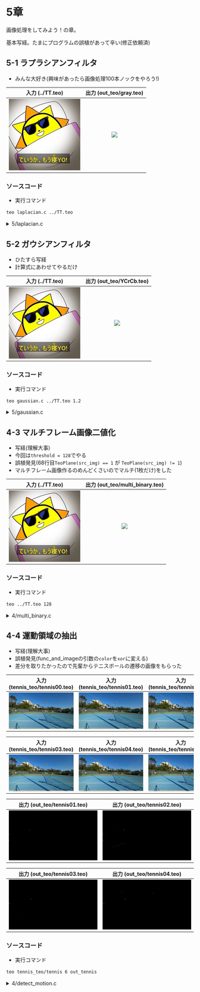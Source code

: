 # 5章

画像処理をしてみよう！の章。

基本写経。たまにプログラムの誤植があって辛い(修正依頼済)

## 5-1 ラプラシアンフィルタ

- みんな大好き(興味があったら画像処理100本ノックをやろう!)

|入力 (../TT.teo)|出力 (out_teo/gray.teo)|
|:---:|:---:|
|![](../source_img/TT.png)|![](out_png/gray.png)|

### ソースコード

- 実行コマンド
```sh
teo laplacian.c ../TT.teo 
```
<details>
<summary>5/laplacian.c</summary>
<script src="https://gist-it.appspot.com/https://github.com/honehaniwa/TEO-enshu/blob/main/5/laplacian.c"></script>
</details>

## 5-2 ガウシアンフィルタ
- ひたすら写経
- 計算式にあわせてやるだけ

|入力 (../TT.teo)|出力 (out_teo/YCrCb.teo)|
|:---:|:---:|
|![](../source_img/TT.png)|![](out_png/YCrCb.png)|

### ソースコード

- 実行コマンド
```sh
teo gaussian.c ../TT.teo 1.2
```
<details>
<summary>5/gaussian.c</summary>
<script src="https://gist-it.appspot.com/https://github.com/honehaniwa/TEO-enshu/blob/main/5/gaussian.c"></script>
</details>

## 4-3 マルチフレーム画像二値化
- 写経(理解大事)
- 今回は`threshold = 128`でやる
- 誤植発見(68行目`TeoPlane(src_img) == 1` が `TeoPlane(src_img) != 1`)
- マルチフレーム画像作るのめんどくさいのでマルチ(1枚だけ)をした

|入力 (../TT.teo)|出力 (out_teo/multi_binary.teo)|
|:---:|:---:|
|![](../source_img/TT.png)|![](out_png/multi_binary.png)|

### ソースコード

- 実行コマンド
```sh
teo ../TT.teo 128
```
<details>
<summary>4/multi_binary.c</summary>
<script src="https://gist-it.appspot.com/https://github.com/honehaniwa/TEO-enshu/blob/main/4/multi_binary.c"></script>
</details>

## 4-4 運動領域の抽出
- 写経(理解大事)
- 誤植発見(func_and_imageの引数の`color`を`xor`に変える)
- 差分を取りたかったので先輩からテニスボールの遷移の画像をもらった

|入力 (tennis_teo/tennis00.teo)|入力 (tennis_teo/tennis01.teo)|入力 (tennis_teo/tennis02.teo)|
|:---:|:---:|:---:|
|![](../tennis_sample/tennis00.png)|![](../tennis_sample/tennis01.png)|![](../tennis_sample/tennis02.png)|


|入力 (tennis_teo/tennis03.teo)|入力 (tennis_teo/tennis04.teo)|入力 (tennis_teo/tennis05.teo)|
|:---:|:---:|:---:|
|![](../tennis_sample/tennis03.png)|![](../tennis_sample/tennis04.png)|![](../tennis_sample/tennis05.png)|


|出力 (out_teo/tennis01.teo)|出力 (out_teo/tennis02.teo)|
|:---:|:---:|
|![](../tennis_sample/out_tennis01.png)|![](../tennis_sample/out_tennis02.png)|


|出力 (out_teo/tennis03.teo)|出力 (out_teo/tennis04.teo)|
|:---:|:---:|
![](../tennis_sample/out_tennis03.png)|![](../tennis_sample/out_tennis04.png)|

### ソースコード

- 実行コマンド
```sh
teo tennis_teo/tennis 6 out_tennis
```
<details>
<summary>4/detect_motion.c</summary>
<script src="https://gist-it.appspot.com/https://github.com/honehaniwa/TEO-enshu/blob/main/4/detect_motion.c"></script>
</details>
